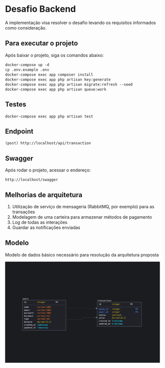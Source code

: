 
# Desafio Backend

A implementação visa resolver o desafio levando os requisitos informados como consideração.

## Para executar o projeto

Após baixar o projeto, siga os comandos abaixo:

```
docker-compose up -d
cp .env.example .env
docker-compose exec app composer install
docker-compose exec app php artisan key:generate
docker-compose exec app php artisan migrate:refresh --seed
docker-compose exec app php artisan queue:work
```

## Testes

```
docker-compose exec app php artisan test
```

## Endpoint

```
(post) http://localhost/api/transaction
```

## Swagger

Após rodar o projeto, acessar o endereço:

```
http://localhost/swagger
```

## Melhorias de arquitetura

1. Utilização de serviço de mensageria (RabbitMQ, por exemplo) para as transações
2. Modelagem de uma carteira para armazenar métodos de pagamento
3. Log de todas as interações
4. Guardar as notificações enviadas

## Modelo

Modelo de dados básico necessário para resolução da arquitetura proposta

![alt text](https://github.com/zepaduajr/pp-desafio/blob/main/model.png?raw=true)
